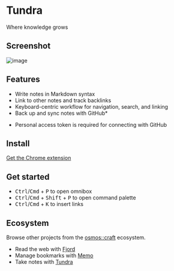 # Tundra

Where knowledge grows

## Screenshot

![image](https://github.com/osmoscraft/tundra/assets/1895289/664662f4-7f37-43be-b827-4c45925a3043)

## Features

- Write notes in Markdown syntax
- Link to other notes and track backlinks
- Keyboard-centric workflow for navigation, search, and linking
- Back up and sync notes with GitHub*

* Personal access token is required for connecting with GitHub

## Install

[Get the Chrome extension](https://chrome.google.com/webstore/detail/tundra/dklidnfcjhihimgapkocmpiljdhiefdi)

## Get started

- <kbd>Ctrl</kbd>/<kbd>Cmd</kbd> + <kbd>P</kbd> to open omnibox
- <kbd>Ctrl</kbd>/<kbd>Cmd</kbd> + <kbd>Shift</kbd> + <kbd>P</kbd> to open command palette
- <kbd>Ctrl</kbd>/<kbd>Cmd</kbd> + <kbd>K</kbd> to insert links

## Ecosystem

Browse other projects from the [osmos::craft](https://osmoscraft.org/) ecosystem. 

- Read the web with [Fjord](https://github.com/osmoscraft/fjord)
- Manage bookmarks with [Memo](https://github.com/osmoscraft/osmosmemo)
- Take notes with [Tundra](https://github.com/osmoscraft/tundra)
